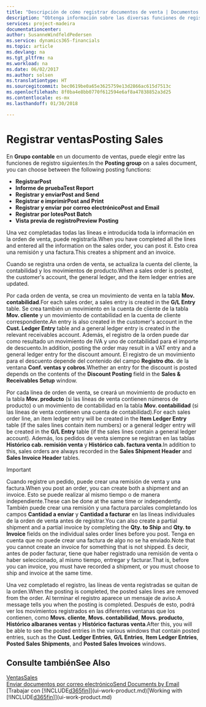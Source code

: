 ```yaml
---
title: "Descripción de cómo registrar documentos de venta | Documentos de Microsoft"
description: "Obtenga información sobre las diversas funciones de registro para registrar documentos de venta."
services: project-madeira
documentationcenter: 
author: SusanneWindfeldPedersen
ms.service: dynamics365-financials
ms.topic: article
ms.devlang: na
ms.tgt_pltfrm: na
ms.workload: na
ms.date: 06/02/2017
ms.author: solsen
ms.translationtype: HT
ms.sourcegitcommit: bec0619be0a65e3625759e13d2866ac615d7513c
ms.openlocfilehash: 8f0ba4e8bb0770f612594e6af8a47838852a3d25
ms.contentlocale: es-mx
ms.lasthandoff: 01/30/2018

---
```

# <a name="posting-sales"></a><span data-ttu-id="992a1-103">Registrar ventas</span><span class="sxs-lookup"><span data-stu-id="992a1-103">Posting Sales</span></span>
<span data-ttu-id="992a1-104">En **Grupo contable** en un documento de ventas, puede elegir entre las funciones de registro siguientes:</span><span class="sxs-lookup"><span data-stu-id="992a1-104">In the **Posting group** on a sales document, you can choose between the following posting functions:</span></span>

* <span data-ttu-id="992a1-105">**Registrar**</span><span class="sxs-lookup"><span data-stu-id="992a1-105">**Post**</span></span>
* <span data-ttu-id="992a1-106">**Informe de prueba**</span><span class="sxs-lookup"><span data-stu-id="992a1-106">**Test Report**</span></span>
* <span data-ttu-id="992a1-107">**Registrar y enviar**</span><span class="sxs-lookup"><span data-stu-id="992a1-107">**Post and Send**</span></span>
* <span data-ttu-id="992a1-108">**Registrar e imprimir**</span><span class="sxs-lookup"><span data-stu-id="992a1-108">**Post and Print**</span></span>
* <span data-ttu-id="992a1-109">**Registrar y enviar por correo electrónico**</span><span class="sxs-lookup"><span data-stu-id="992a1-109">**Post and Email**</span></span>
* <span data-ttu-id="992a1-110">**Registrar por lotes**</span><span class="sxs-lookup"><span data-stu-id="992a1-110">**Post Batch**</span></span>
* <span data-ttu-id="992a1-111">**Vista previa de registro**</span><span class="sxs-lookup"><span data-stu-id="992a1-111">**Preview Posting**</span></span>

<span data-ttu-id="992a1-112">Una vez completadas todas las líneas e introducida toda la información en la orden de venta, puede registrarla.</span><span class="sxs-lookup"><span data-stu-id="992a1-112">When you have completed all the lines and entered all the information on the sales order, you can post it.</span></span> <span data-ttu-id="992a1-113">Esto crea una remisión y una factura.</span><span class="sxs-lookup"><span data-stu-id="992a1-113">This creates a shipment and an invoice.</span></span>

<span data-ttu-id="992a1-114">Cuando se registra una orden de venta, se actualiza la cuenta del cliente, la contabilidad y los movimientos de producto.</span><span class="sxs-lookup"><span data-stu-id="992a1-114">When a sales order is posted, the customer's account, the general ledger, and the item ledger entries are updated.</span></span>

<span data-ttu-id="992a1-115">Por cada orden de venta, se crea un movimiento de venta en la tabla **Mov. contabilidad**.</span><span class="sxs-lookup"><span data-stu-id="992a1-115">For each sales order, a sales entry is created in the **G/L Entry** table.</span></span> <span data-ttu-id="992a1-116">Se crea también un movimiento en la cuenta de cliente de la tabla **Mov. cliente** y un movimiento de contabilidad en la cuenta de cliente correspondiente.</span><span class="sxs-lookup"><span data-stu-id="992a1-116">An entry is also created in the customer's account in the **Cust. Ledger Entry** table and a general ledger entry is created in the relevant receivables account.</span></span> <span data-ttu-id="992a1-117">Además, el registro de la orden puede dar como resultado un movimiento de IVA y uno de contabilidad para el importe de descuento.</span><span class="sxs-lookup"><span data-stu-id="992a1-117">In addition, posting the order may result in a VAT entry and a general ledger entry for the discount amount.</span></span> <span data-ttu-id="992a1-118">El registro de un movimiento para el descuento depende del contenido del campo **Registro dto.** de la ventana **Conf. ventas y cobros**.</span><span class="sxs-lookup"><span data-stu-id="992a1-118">Whether an entry for the discount is posted depends on the contents of the **Discount Posting** field in the **Sales & Receivables Setup** window.</span></span>

<span data-ttu-id="992a1-119">Por cada línea de orden de venta, se creará un movimiento de producto en la tabla **Mov. producto** (si las líneas de venta contienen números de producto) o un movimiento de contabilidad en la tabla **Mov. contabilidad** (si las líneas de venta contienen una cuenta de contabilidad).</span><span class="sxs-lookup"><span data-stu-id="992a1-119">For each sales order line, an item ledger entry will be created in the **Item Ledger Entry** table (if the sales lines contain item numbers) or a general ledger entry will be created in the **G/L Entry** table (if the sales lines contain a general ledger account).</span></span> <span data-ttu-id="992a1-120">Además, los pedidos de venta siempre se registran en las tablas **Histórico cab. remisión venta** y **Histórico cab. factura venta**.</span><span class="sxs-lookup"><span data-stu-id="992a1-120">In addition to this, sales orders are always recorded in the **Sales Shipment Header** and **Sales Invoice Header** tables.</span></span>

> [!IMPORTANT]  
>   <span data-ttu-id="992a1-121">Cuando registre un pedido, puede crear una remisión de venta y una factura.</span><span class="sxs-lookup"><span data-stu-id="992a1-121">When you post an order, you can create both a shipment and an invoice.</span></span> <span data-ttu-id="992a1-122">Esto se puede realizar al mismo tiempo o de manera independiente.</span><span class="sxs-lookup"><span data-stu-id="992a1-122">These can be done at the same time or independently.</span></span> <span data-ttu-id="992a1-123">También puede crear una remisión y una factura parciales completando los campos **Cantidad a enviar** y **Cantidad a facturar** en las líneas individuales de la orden de venta antes de registrar.</span><span class="sxs-lookup"><span data-stu-id="992a1-123">You can also create a partial shipment and a partial invoice by completing the **Qty. to Ship** and **Qty. to Invoice** fields on the individual sales order lines before you post.</span></span> <span data-ttu-id="992a1-124">Tenga en cuenta que no puede crear una factura de algo no se ha enviado.</span><span class="sxs-lookup"><span data-stu-id="992a1-124">Note that you cannot create an invoice for something that is not shipped.</span></span> <span data-ttu-id="992a1-125">Es decir, antes de poder facturar, tiene que haber registrado una remisión de venta o haber seleccionado, al mismo tiempo, entregar y facturar.</span><span class="sxs-lookup"><span data-stu-id="992a1-125">That is, before you can invoice, you must have recorded a shipment, or you must choose to ship and invoice at the same time.</span></span>

<span data-ttu-id="992a1-126">Una vez completado el registro, las líneas de venta registradas se quitan de la orden.</span><span class="sxs-lookup"><span data-stu-id="992a1-126">When the posting is completed, the posted sales lines are removed from the order.</span></span> <span data-ttu-id="992a1-127">Al terminar el registro aparece un mensaje de aviso.</span><span class="sxs-lookup"><span data-stu-id="992a1-127">A message tells you when the posting is completed.</span></span> <span data-ttu-id="992a1-128">Después de esto, podrá ver los movimientos registrados en las diferentes ventanas que los contienen, como **Movs. cliente**, **Movs. contabilidad**, **Movs. producto**, **Histórico albaranes ventas** y **Histórico facturas venta**.</span><span class="sxs-lookup"><span data-stu-id="992a1-128">After this, you will be able to see the posted entries in the various windows that contain posted entries, such as the **Cust. Ledger Entries**, **G/L Entries**, **Item Ledger Entries**, **Posted Sales Shipments**, and **Posted Sales Invoices** windows.</span></span>

## <a name="see-also"></a><span data-ttu-id="992a1-129">Consulte también</span><span class="sxs-lookup"><span data-stu-id="992a1-129">See Also</span></span>
[<span data-ttu-id="992a1-130">Ventas</span><span class="sxs-lookup"><span data-stu-id="992a1-130">Sales</span></span>](sales-manage-sales.md)  
[<span data-ttu-id="992a1-131">Enviar documentos por correo electrónico</span><span class="sxs-lookup"><span data-stu-id="992a1-131">Send Documents by Email</span></span>](ui-how-send-documents-email.md)  
<span data-ttu-id="992a1-132">[Trabajar con [!INCLUDE[d365fin](includes/d365fin_md.md)]](ui-work-product.md)</span><span class="sxs-lookup"><span data-stu-id="992a1-132">[Working with [!INCLUDE[d365fin](includes/d365fin_md.md)]](ui-work-product.md)</span></span>


